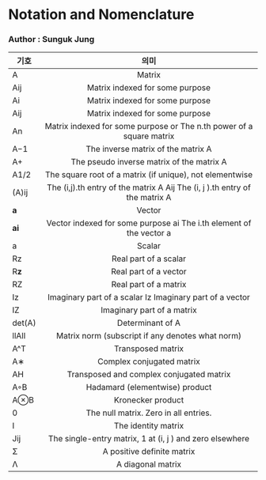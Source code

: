 # Notation and Nomenclature

### Author : Sunguk Jung




| 기호 | 의미 |
|---|:---:|
|A|Matrix|
|Aij |Matrix indexed for some purpose |
|Ai |Matrix indexed for some purpose |
|Aij| Matrix indexed for some purpose |
|An |Matrix indexed for some purpose or The n.th power of a square matrix |
| A−1| The inverse matrix of the matrix A|
|A+ |The pseudo inverse matrix of the matrix A|
|A1/2 | The square root of a matrix (if unique), not elementwise |
|(A)ij | The (i,j).th entry of the matrix A Aij The (i, j ).th entry of the matrix A
|<strong>a</strong> |Vector
|<strong>ai</strong> |Vector indexed for some purpose ai The i.th element of the vector a
|a |Scalar|
|Rz| Real part of a scalar|
|R<strong>z</strong>| Real part of a vector|
|RZ| Real part of a matrix|
|Iz| Imaginary part of a scalar Iz Imaginary part of a vector |
|IZ| Imaginary part of a matrix|
|det(A) | Determinant of A|
| llAll | Matrix norm (subscript if any denotes what norm)|
|A^T| Transposed matrix|
|A∗ | Complex conjugated matrix|
|AH |Transposed and complex conjugated matrix |
|A◦B |Hadamard (elementwise) product|
|A⊗B| Kronecker product|
|0 |The null matrix. Zero in all entries.|
|I |The identity matrix|
|Jij| The single-entry matrix, 1 at (i, j ) and zero elsewhere|
|Σ |A positive definite matrix|
|Λ |A diagonal matrix|

